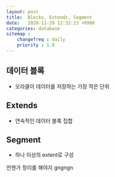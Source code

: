 ```yaml
---
layout: post
title:  Blocks, Extends, Segment
date:   2020-11-29 12:32:23 +0900
categories: database
sitemap :
    changefreq : daily
    priority : 1.0
---
```



## 데이터 블록
- 오라클이 데이터를 저장하는 가장 작은 단위

## Extends
- 연속적인 데이터 블록 집합

## Segment
- 하나 이상의 extent로 구성

언젠가
정리를
해야지
gngngn